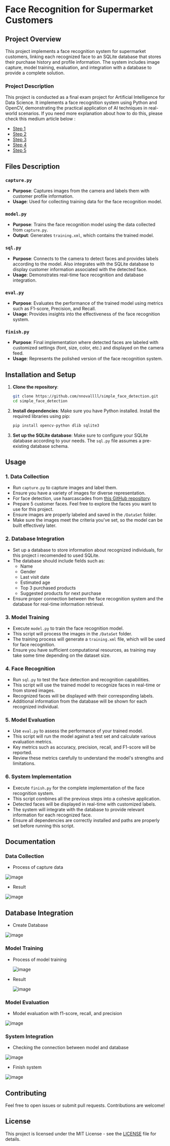 # Face Recognition for Supermarket Customers

## Project Overview

This project implements a face recognition system for supermarket customers, linking each recognized face to an SQLite database that stores their purchase history and profile information. The system includes image capture, model training, evaluation, and integration with a database to provide a complete solution.

### Project Description
This project is conducted as a final exam project for Artificial Intelligence for Data Science. It implements a face recognition system using Python and OpenCV, demonstrating the practical application of AI techniques in real-world scenarios.
If you need more explanation about how to do this, please check this medium article below :
- [Step 1](https://medium.com/@986110101/pengenalan-wajah-1-6dc7d788fd07)
- [Step 2](https://medium.com/@986110101/pengenalan-wajah-2-5152fa2ee5da)
- [Step 3](https://medium.com/@986110101/pengenalan-wajah-3-c05a6422113e)
- [Step 4](https://medium.com/@986110101/pengenalan-wajah-4-a00b3213e49d)
- [Step 5](https://medium.com/@986110101/pengenalan-wajah-5-cb65f3726e44)

## Files Description

### `capture.py`

- **Purpose**: Captures images from the camera and labels them with customer profile information.
- **Usage**: Used for collecting training data for the face recognition model.

### `model.py`

- **Purpose**: Trains the face recognition model using the data collected from `capture.py`.
- **Output**: Generates `training.xml`, which contains the trained model.

### `sql.py`

- **Purpose**: Connects to the camera to detect faces and provides labels according to the model. Also integrates with the SQLite database to display customer information associated with the detected face.
- **Usage**: Demonstrates real-time face recognition and database integration.

### `eval.py`

- **Purpose**: Evaluates the performance of the trained model using metrics such as F1-score, Precision, and Recall.
- **Usage**: Provides insights into the effectiveness of the face recognition system.

### `finish.py`

- **Purpose**: Final implementation where detected faces are labeled with customized settings (font, size, color, etc.) and displayed on the camera feed.
- **Usage**: Represents the polished version of the face recognition system.

## Installation and Setup

1. **Clone the repository**:
   ```bash
   git clone https://github.com/nnovallll/simple_face_detection.git
   cd simple_face_detection
   ```

2. **Install dependencies**:
   Make sure you have Python installed. Install the required libraries using pip:
   ```bash
   pip install opencv-python dlib sqlite3
   ```

3. **Set up the SQLite database**:
   Make sure to configure your SQLite database according to your needs. The `sql.py` file assumes a pre-existing database schema.

## Usage

### 1. Data Collection
- Run `capture.py` to capture images and label them.
- Ensure you have a variety of images for diverse representation.
- For face detection, use haarcascades from [this GitHub repository](https://github.com/opencv/opencv/tree/master/data/haarcascades).
- Prepare 5 customer faces. Feel free to explore the faces you want to use for this project.
- Ensure images are properly labeled and saved in the `/DataSet` folder.
- Make sure the images meet the criteria you've set, so the model can be built effectively later.

### 2. Database Integration
- Set up a database to store information about recognized individuals, for this project i recomended to used SQLite.
- The database should include fields such as:
    - Name
    - Gender
    - Last visit date
    - Estimated age
    - Top 3 purchased products
    - Suggested products for next purchase
- Ensure proper connection between the face recognition system and the database for real-time information retrieval.

### 3. Model Training
- Execute `model.py` to train the face recognition model.
- This script will process the images in the `/DataSet` folder.
- The training process will generate a `training.xml` file, which will be used for face recognition.
- Ensure you have sufficient computational resources, as training may take some time depending on the dataset size.

### 4. Face Recognition
- Run `sql.py` to test the face detection and recognition capabilities.
- This script will use the trained model to recognize faces in real-time or from stored images.
- Recognized faces will be displayed with their corresponding labels.
- Additional information from the database will be shown for each recognized individual.

### 5. Model Evaluation
- Use `eval.py` to assess the performance of your trained model.
- This script will run the model against a test set and calculate various evaluation metrics.
- Key metrics such as accuracy, precision, recall, and F1-score will be reported.
- Review these metrics carefully to understand the model's strengths and limitations.

### 6. System Implementation
- Execute `finish.py` for the complete implementation of the face recognition system.
- This script combines all the previous steps into a cohesive application.
- Detected faces will be displayed in real-time with customized labels.
- The system will integrate with the database to provide relevant information for each recognized face.
- Ensure all dependencies are correctly installed and paths are properly set before running this script.


## Documentation

### **Data Collection**

- Process of capture data

 ![image](https://github.com/user-attachments/assets/ccef7d6c-b9e0-4030-b742-2535b9afcf7b)

- Result

 ![image](https://github.com/user-attachments/assets/7fb3b13c-e2f6-4aaf-8a67-df1e5d73a2cf)

## **Database Integration**

- Create Database

![image](https://github.com/user-attachments/assets/27ec0c1b-b095-4fd9-b0cf-3717bbcd1641)

### **Model Training**

- Process of model training

  ![image](https://github.com/user-attachments/assets/61dcd919-4d87-4d65-a752-fa9bbd4c71d9)

- Result

  ![image](https://github.com/user-attachments/assets/c3485cdf-8054-458f-a162-beed5e014f60)
  
### **Model Evaluation**

- Model evaluation with f1-score, recall, and precision

![image](https://github.com/user-attachments/assets/9c3fab52-6818-4417-aa44-76402aaee48a)

### System Integration 

- Checking the connection between model and database

![image](https://github.com/user-attachments/assets/8251e23e-da56-491d-9231-8af8efb6d3f0)

- Finish system

![image](https://github.com/user-attachments/assets/f546f30d-6309-4795-80e4-2af8b1ee2962)

## Contributing

Feel free to open issues or submit pull requests. Contributions are welcome!

## License

This project is licensed under the MIT License - see the [LICENSE](LICENSE) file for details.
